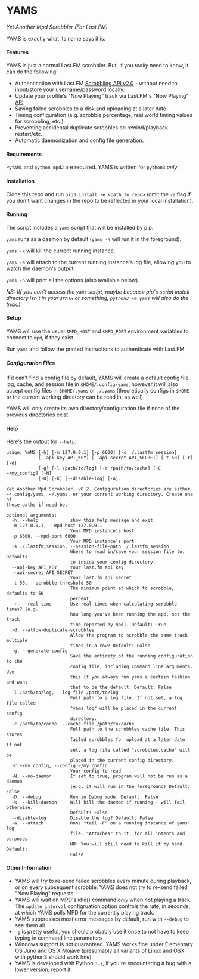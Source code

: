 YAMS
====

*Yet Another Mpd Scrobbler (For Last.FM)*

YAMS is exactly what its name says it is.

#### Features
YAMS is just a normal Last.FM scrobbler. But, if you *really* need to know, it can do the following:

* Authentication with Last.FM [Scrobbling API v2.0](https://www.last.fm/api/scrobbling) - without need to input/store your username/password locally.
* Update your profile's "Now Playing" track via Last.FM's "Now Playing" [API](https://www.last.fm/api/show/track.updateNowPlaying)
* Saving failed scrobbles to a disk and uploading at a later date.
* Timing configuration (e.g. scrobble percentage, real world timing values for scrobbling, etc.).
* Preventing accidental duplicate scrobbles on rewind/playback restart/etc.
* Automatic daemonization and config file generation.

#### Requirements
`PyYAML` and `python-mpd2` are required. YAMS is written for `python3` *only*.

#### Installation
Clone this repo and run `pip3 install -e <path_to_repo>` (omit the `-e` flag if you don't want changes in the repo to be reflected in your local installation).

#### Running

The script includes a `yams` script that will be installed by pip.

`yams` runs as a daemon by default (`yams -N` will run it in the foreground).

`yams -k` will kill the current running instance. 

`yams -a` will attach to the current running instance's log file, allowing you to watch the daemon's output.

`yams -h` will print all the options (also available below).

 *NB: (If you can't access the `yams` script, maybe because pip's script install directory isn't in your `$PATH` or something, `python3 -m yams` will also do the trick.)*

#### Setup

YAMS will use the usual `$MPD_HOST` and `$MPD_PORT` environment variables to connect to `mpd`, if they exist.

Run `yams` and follow the printed instructions to authenticate with Last.FM

##### Configuration Files

If it can't find a config file by default, YAMS will create a default config file, log, cache, and session file in `$HOME/.config/yams`, however it will also accept config files in `$HOME/.yams` or `./.yams` (theoretically configs in `$HOME` or the current working directory can be read in, as well). 

YAMS will only create its own directory/configuration file if none of the previous directories exist.

#### Help

Here's the output for `--help`:

```
usage: YAMS [-h] [-m 127.0.0.1] [-p 6600] [-s ./.lastfm_session]
            [--api-key API_KEY] [--api-secret API_SECRET] [-t 50] [-r] [-d]
            [-g] [-l /path/to/log] [-c /path/to/cache] [-C ~/my_config] [-N]
            [-D] [-k] [--disable-log] [-a]

Yet Another Mpd Scrobbler, v0.2. Configuration directories are either
~/.config/yams, ~/.yams, or your current working directory. Create one of
these paths if need be.

optional arguments:
  -h, --help            show this help message and exit
  -m 127.0.0.1, --mpd-host 127.0.0.1
                        Your MPD instance's host
  -p 6600, --mpd-port 6600
                        Your MPD instance's port
  -s ./.lastfm_session, --session-file-path ./.lastfm_session
                        Where to read in/save your session file to. Defaults
                        to inside your config directory.
  --api-key API_KEY     Your last.fm api key
  --api-secret API_SECRET
                        Your last.fm api secret
  -t 50, --scrobble-threshold 50
                        The minimum point at which to scrobble, defaults to 50
                        percent
  -r, --real-time       Use real times when calculating scrobble times? (e.g.
                        how long you've been running the app, not the track
                        time reported by mpd). Default: True
  -d, --allow-duplicate-scrobbles
                        Allow the program to scrobble the same track multiple
                        times in a row? Default: False
  -g, --generate-config
                        Save the entirety of the running configuration to the
                        config file, including command line arguments. Use
                        this if you always run yams a certain fashion and want
                        that to be the default. Default: False
  -l /path/to/log, --log-file /path/to/log
                        Full path to a log file. If not set, a log file called
                        "yams.log" will be placed in the current config
                        directory.
  -c /path/to/cache, --cache-file /path/to/cache
                        Full path to the scrobbles cache file. This stores
                        failed scrobbles for upload at a later date. If not
                        set, a log file called "scrobbles.cache" will be
                        placed in the current config directory.
  -C ~/my_config, --config ~/my_config
                        Your config to read
  -N, --no-daemon       If set to true, program will not be run as a daemon
                        (e.g. it will run in the foreground) Default: False
  -D, --debug           Run in Debug mode. Default: False
  -k, --kill-daemon     Will kill the daemon if running - will fail otherwise.
                        Default: False
  --disable-log         Disable the log? Default: False
  -a, --attach          Runs "tail -F" on a running instance of yams' log
                        file. "Attaches" to it, for all intents and purposes.
                        NB: You will still need to kill it by hand. Default:
                        False

```
#### Other Information
- YAMS will try to re-send failed scrobbles every minute during playback, or on every subsequent scrobble. YAMS does not try to re-send failed "Now Playing" requests
- YAMS will wait on MPD's idle() command *only* when not playing a track. The `update_interval` configruation option controls the rate, in seconds, at which YAMS polls MPD for the currently playing track.
- YAMS suppresses most error messages by default, run with `--debug` to see them all.
- `-g` is pretty useful, you should probably use it once to not have to keep typing in command line parameters
- Windows support is not guaranteed. YAMS works fine under Elementary OS Juno and OS X Mojave (presumably all variants of Linux and OSX with python3 should work fine).
- YAMS is developed with Python `3.7`, if you're encountering a bug with a lower version, report it.
